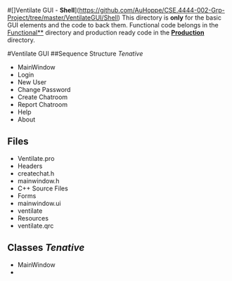 #[]Ventilate GUI - **Shell**](https://github.com/AuHoppe/CSE.4444-002-Grp-Project/tree/master/VentilateGUI/Shell)
This directory is **only** for the basic GUI elements and the code to back them.
Functional code belongs in the [Functional**](https://github.com/AuHoppe/CSE.4444-002-Grp-Project/tree/master/VentilateGUI) directory and production ready code in the [**Production**](https://github.com/AuHoppe/CSE.4444-002-Grp-Project/tree/master/VentilateGUI) directory.

#Ventilate GUI
##Sequence Structure _Tenative_
* MainWindow
 * Login
  * New User
 * Change Password
 * Create Chatroom
 * Report Chatroom
 * Help
 * About

## Files
* Ventilate.pro
* Headers
 * createchat.h
 * mainwindow.h
* C++ Source Files
* Forms
 * mainwindow.ui
 * ventilate
* Resources
 * ventilate.qrc
 
## Classes _Tenative_
 * MainWindow
 *